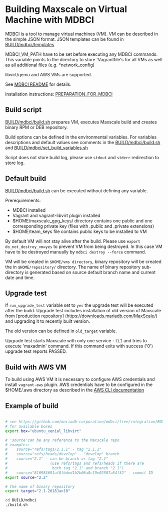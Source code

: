 # Building Maxscale on Virtual Machine with MDBCI

MDBCI is a tool to manage virtual machines (VM). VM can be described in
the simple JSON format.
JSON templates can be found in [BUILD/mdbci/templates](templates)

MDBCI_VM_PATH have to be set before executing any MDBCI commands.
This variable points to the directory to store 'Vagrantfile's
for all VMs as well as all additional files (e.g. *network_config)

libvirt/qemu and AWS VMs are supported.

See [MDBCI README](https://github.com/mariadb-corporation/mdbci#mariadb-continuous-integration-infrastructure-mdbci) for details.

Installation instructions: [PREPARATION_FOR_MDBCI](https://github.com/mariadb-corporation/mdbci/blob/integration/PREPARATION_FOR_MDBCI.md)

## Build script

[BUILD/mdbci/build.sh](build.sh) prepares VM, executes Maxscale build and creates binary RPM or DEB repository.

Build options can be defined in the environmental variables. For variables descriptions and default values see
comments in the [BUILD/mdbci/build.sh](build.sh) and [BUILD/mdbci/set_build_variables.sh](set_build_variables.sh)

Script does not store build log, please use ```stdout``` and ```stderr``` redirection to store log.

## Default build

[BUILD/mdbci/build.sh](build.sh) can be executed without defining any variable.

Prerequirements:
* MDBCI installed
* Vagrant and vagrant-libvirt plugin installed
* $HOME/maxscale_gpg_keys/ directory contains one public and one corresponding private key (files with .public and .private extensions)
* $HOME/team_keys file contains public keys to be installed to VM

By default VM will not stay alive after the build. Please use ```export do_not_destroy_vm=yes```
to prevent VM from being destroyed. In this case VM have to be destroyed manually by ```mdbci destroy --force```
command.

VM will be created in ```$HOME/vms directory```, binary repository will be created the in
```$HOME/repository/``` directory.
The name of binary repository sub-directory is generated based on source default
branch name and current date and time.

## Upgrade test

If `run_upgrade_test` variable set to `yes` the upgrade test will be executed after the build.
Upgrade test includes installation of old version of Maxscale from [production repository]
(https://downloads.mariadb.com/MaxScale/) and upgrading it to recently built version.

The old version can be defined in `old_target` variable.

Upgrade test starts Maxscale with only one service - `CLI` and tries to execute 'maxadmin' command.
If this command exits with success ('0') upgrade test reports PASSED.

## Build with AWS VM

To build using AWS VM it is necessary to configure AWS credentials and install `vagrant-aws` plugin.
AWS credentials have to be configured in the $HOME/.aws directory as described in the
[AWS CLI documentation](https://docs.aws.amazon.com/cli/latest/userguide/cli-chap-welcome.html)

## Example of build

```bash

# see https://github.com/mariadb-corporation/mdbci/tree/integration/BOXES
# for available boxes
export box="ubuntu_xenial_libvirt"

# 'source'can be any reference to the Maxscale repo
# examples:
#    source="refs/tags/2.1.1" - tag "2.1.1"
#    source="refs/heads/develop" - "develop" branch
#    source="2.1" - can be branch or tag "2.1"
#                   (use refs/tags and refs/heads if there are
#                    both tag "2.1" and branch "2.1")
#    source="816983691af8fbded1b2b06a8c19e02587a54f32" - commit ID
export source="2.2"

# the name of binary repository
export target="2.1-2018Jan10"

cd BUILD/mdbci
./build.sh
```
